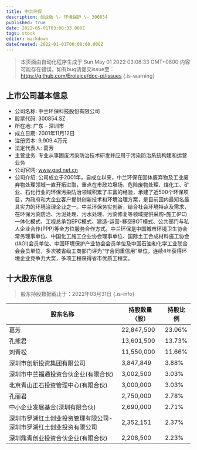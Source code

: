 ```yaml
---
title: 中兰环保
description: 创业板 \- 环境保护 \- 300854
published: true
date: 2022-05-01T03:08:33.000Z
tags: stock
editor: markdown
dateCreated: 2022-01-01T00:00:00.000Z
---
```


> 本页面由自动化程序生成于 Sun May 01 2022 03:08:33 GMT+0800
> 内容可能存在错误，如有bug请提交issue至：https://github.com/Eroleice/doc-pi/issues
{.is-warning}

## 上市公司基本信息
- 公司名称: 中兰环保科技股份有限公司
- 股票代码: 300854.SZ
- 所在地: 广东 - 深圳市
- 成立日期: 2001年11月12日
- 注册资本: 9,909.4万元
- 法定代表人: 葛芳
- 主营业务: 专业从事固废污染防治技术研发并应用于污染防治系统构建和运营业务
- 公司官网: www.gad.net.cn
- 公司介绍: 公司成立于2001年，自成立以来，中兰环保在固体废弃物及工业废弃物处理领域一直开拓进取，重点在市政垃圾场、危险废物处理、煤化工、矿业、石化行业的环保污染防治领域积累了丰富的经验，承建了近500个环保项目，为政府和大企业客户提供创新技术和环境治理方案，是目前国内最知名最具实力的环境治理企业之一。中兰环保务实创新，结合社会环境特点及需求，在环保污染防治、污泥处理、污水处理、污染修复等领域提供采购-施工(PC)一体化模式、工程总承包EPC模式、建造-运营-移交BOT模式、公共部门与私人企业合作(PPP)等全方位服务合作方式。中兰环保是中国城市环境卫生协会常务理事单位、中国化工施工企业协会理事单位、国际土工合成材料施工协会(IAGI)会员单位、中国环境保护产业协会会员单位及中国石油和化学工业联合会会员单位，多次被省级工商部门评为“守合同重信用”单位，连续4年获得环境企业竞争力大奖，多项工程获得省市优质工程奖。


## 十大股东信息
> 股东持股数据截止于：2022年03月31日
{.is-info}

| 股东名称 | 持股数量（股） | 持股比例 |
| --- | --- | --- |
| 葛芳 | 22,847,500 | 23.06% |
| 孔熊君 | 13,601,500 | 13.73% |
| 刘青松 | 11,550,000 | 11.66% |
| 深圳市创新投资集团有限公司 | 3,847,849 | 3.88% |
| 深圳市中兰福通投资合伙企业(有限合伙) | 3,002,500 | 3.03% |
| 北京青山正石投资管理中心(有限合伙) | 3,000,000 | 3.03% |
| 孔丽君 | 2,750,000 | 2.78% |
| 中小企业发展基金(深圳有限合伙) | 2,690,000 | 2.71% |
| 深圳市罗湖红土创业投资管理有限公司-深圳市罗湖红土创业投资有限公司 | 2,352,151 | 2.37% |
| 深圳鼎青创业投资合伙企业(有限合伙) | 2,208,500 | 2.23% |




